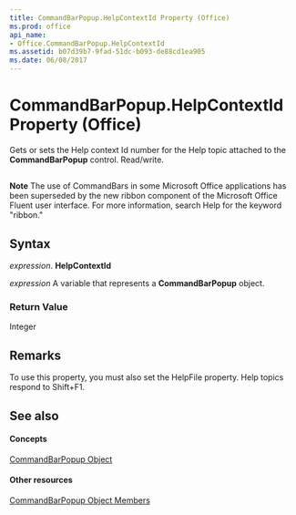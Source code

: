 ```yaml
---
title: CommandBarPopup.HelpContextId Property (Office)
ms.prod: office
api_name:
- Office.CommandBarPopup.HelpContextId
ms.assetid: b07d39b7-9fad-51dc-b093-de88cd1ea905
ms.date: 06/08/2017
---
```



# CommandBarPopup.HelpContextId Property (Office)

Gets or sets the Help context Id number for the Help topic attached to the **CommandBarPopup** control. Read/write.


## 


 **Note**  The use of CommandBars in some Microsoft Office applications has been superseded by the new ribbon component of the Microsoft Office Fluent user interface. For more information, search Help for the keyword "ribbon."


## Syntax

 _expression_. **HelpContextId**

 _expression_ A variable that represents a **CommandBarPopup** object.


### Return Value

Integer


## Remarks

To use this property, you must also set the HelpFile property. Help topics respond to Shift+F1.


## See also


#### Concepts


[CommandBarPopup Object](commandbarpopup-object-office.md)
#### Other resources


[CommandBarPopup Object Members](commandbarpopup-members-office.md)

